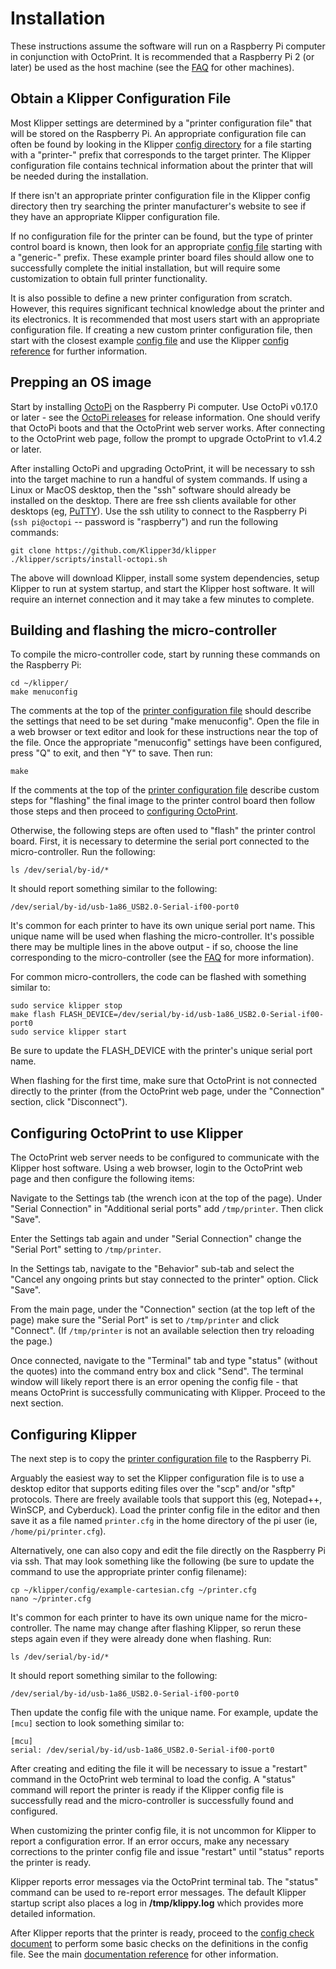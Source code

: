 # Installation

These instructions assume the software will run on a Raspberry Pi
computer in conjunction with OctoPrint. It is recommended that a
Raspberry Pi 2 (or later) be used as the host machine (see the
[FAQ](FAQ.md#can-i-run-klipper-on-something-other-than-a-raspberry-pi-3)
for other machines).

## Obtain a Klipper Configuration File

Most Klipper settings are determined by a "printer configuration file"
that will be stored on the Raspberry Pi. An appropriate configuration
file can often be found by looking in the Klipper
[config directory](../config/) for a file starting with a "printer-"
prefix that corresponds to the target printer. The Klipper
configuration file contains technical information about the printer
that will be needed during the installation.

If there isn't an appropriate printer configuration file in the
Klipper config directory then try searching the printer manufacturer's
website to see if they have an appropriate Klipper configuration file.

If no configuration file for the printer can be found, but the type of
printer control board is known, then look for an appropriate
[config file](../config/) starting with a "generic-" prefix. These
example printer board files should allow one to successfully complete
the initial installation, but will require some customization to
obtain full printer functionality.

It is also possible to define a new printer configuration from
scratch. However, this requires significant technical knowledge about
the printer and its electronics. It is recommended that most users
start with an appropriate configuration file. If creating a new custom
printer configuration file, then start with the closest example
[config file](../config/) and use the Klipper
[config reference](Config_Reference.md) for further information.

## Prepping an OS image

Start by installing [OctoPi](https://github.com/guysoft/OctoPi) on the
Raspberry Pi computer. Use OctoPi v0.17.0 or later - see the
[OctoPi releases](https://github.com/guysoft/OctoPi/releases) for
release information. One should verify that OctoPi boots and that the
OctoPrint web server works. After connecting to the OctoPrint web
page, follow the prompt to upgrade OctoPrint to v1.4.2 or later.

After installing OctoPi and upgrading OctoPrint, it will be necessary
to ssh into the target machine to run a handful of system commands. If
using a Linux or MacOS desktop, then the "ssh" software should already
be installed on the desktop. There are free ssh clients available for
other desktops (eg,
[PuTTY](https://www.chiark.greenend.org.uk/~sgtatham/putty/)). Use the
ssh utility to connect to the Raspberry Pi (`ssh pi@octopi` -- password
is "raspberry") and run the following commands:

```
git clone https://github.com/Klipper3d/klipper
./klipper/scripts/install-octopi.sh
```

The above will download Klipper, install some system dependencies,
setup Klipper to run at system startup, and start the Klipper host
software. It will require an internet connection and it may take a few
minutes to complete.

## Building and flashing the micro-controller

To compile the micro-controller code, start by running these commands
on the Raspberry Pi:

```
cd ~/klipper/
make menuconfig
```

The comments at the top of the
[printer configuration file](#obtain-a-klipper-configuration-file)
should describe the settings that need to be set during "make
menuconfig". Open the file in a web browser or text editor and look
for these instructions near the top of the file. Once the appropriate
"menuconfig" settings have been configured, press "Q" to exit, and
then "Y" to save. Then run:

```
make
```

If the comments at the top of the
[printer configuration file](#obtain-a-klipper-configuration-file)
describe custom steps for "flashing" the final image to the printer
control board then follow those steps and then proceed to
[configuring OctoPrint](#configuring-octoprint-to-use-klipper).

Otherwise, the following steps are often used to "flash" the printer
control board. First, it is necessary to determine the serial port
connected to the micro-controller. Run the following:

```
ls /dev/serial/by-id/*
```

It should report something similar to the following:

```
/dev/serial/by-id/usb-1a86_USB2.0-Serial-if00-port0
```

It's common for each printer to have its own unique serial port name.
This unique name will be used when flashing the micro-controller. It's
possible there may be multiple lines in the above output - if so,
choose the line corresponding to the micro-controller (see the
[FAQ](FAQ.md#wheres-my-serial-port) for more information).

For common micro-controllers, the code can be flashed with something
similar to:

```
sudo service klipper stop
make flash FLASH_DEVICE=/dev/serial/by-id/usb-1a86_USB2.0-Serial-if00-port0
sudo service klipper start
```

Be sure to update the FLASH_DEVICE with the printer's unique serial
port name.

When flashing for the first time, make sure that OctoPrint is not
connected directly to the printer (from the OctoPrint web page, under
the "Connection" section, click "Disconnect").

## Configuring OctoPrint to use Klipper

The OctoPrint web server needs to be configured to communicate with
the Klipper host software. Using a web browser, login to the OctoPrint
web page and then configure the following items:

Navigate to the Settings tab (the wrench icon at the top of the
page). Under "Serial Connection" in "Additional serial ports" add
`/tmp/printer`. Then click "Save".

Enter the Settings tab again and under "Serial Connection" change the
"Serial Port" setting to `/tmp/printer`.

In the Settings tab, navigate to the "Behavior" sub-tab and select the
"Cancel any ongoing prints but stay connected to the printer"
option. Click "Save".

From the main page, under the "Connection" section (at the top left of
the page) make sure the "Serial Port" is set to `/tmp/printer` and
click "Connect". (If `/tmp/printer` is not an available selection then
try reloading the page.)

Once connected, navigate to the "Terminal" tab and type "status"
(without the quotes) into the command entry box and click "Send". The
terminal window will likely report there is an error opening the
config file - that means OctoPrint is successfully communicating with
Klipper. Proceed to the next section.

## Configuring Klipper

The next step is to copy the
[printer configuration file](#obtain-a-klipper-configuration-file) to
the Raspberry Pi.

Arguably the easiest way to set the Klipper configuration file is to
use a desktop editor that supports editing files over the "scp" and/or
"sftp" protocols. There are freely available tools that support this
(eg, Notepad++, WinSCP, and Cyberduck). Load the printer config file
in the editor and then save it as a file named `printer.cfg` in the
home directory of the pi user (ie, `/home/pi/printer.cfg`).

Alternatively, one can also copy and edit the file directly on the
Raspberry Pi via ssh. That may look something like the following (be
sure to update the command to use the appropriate printer config
filename):

```
cp ~/klipper/config/example-cartesian.cfg ~/printer.cfg
nano ~/printer.cfg
```

It's common for each printer to have its own unique name for the
micro-controller. The name may change after flashing Klipper, so rerun
these steps again even if they were already done when flashing. Run:

```
ls /dev/serial/by-id/*
```

It should report something similar to the following:

```
/dev/serial/by-id/usb-1a86_USB2.0-Serial-if00-port0
```

Then update the config file with the unique name. For example, update
the `[mcu]` section to look something similar to:

```
[mcu]
serial: /dev/serial/by-id/usb-1a86_USB2.0-Serial-if00-port0
```

After creating and editing the file it will be necessary to issue a
"restart" command in the OctoPrint web terminal to load the config. A
"status" command will report the printer is ready if the Klipper
config file is successfully read and the micro-controller is
successfully found and configured.

When customizing the printer config file, it is not uncommon for
Klipper to report a configuration error. If an error occurs, make any
necessary corrections to the printer config file and issue "restart"
until "status" reports the printer is ready.

Klipper reports error messages via the OctoPrint terminal tab. The
"status" command can be used to re-report error messages. The default
Klipper startup script also places a log in **/tmp/klippy.log** which
provides more detailed information.

After Klipper reports that the printer is ready, proceed to the
[config check document](Config_checks.md) to perform some basic checks
on the definitions in the config file. See the main
[documentation reference](Overview.md) for other information.
